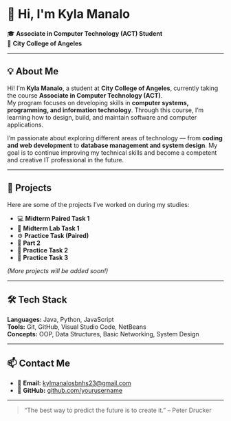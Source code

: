 # 👋 Hi, I'm Kyla Manalo

🎓 **Associate in Computer Technology (ACT) Student**  
🏫 **City College of Angeles**

---

## 💡 About Me
Hi! I’m **Kyla Manalo**, a student at **City College of Angeles**, currently taking the course **Associate in Computer Technology (ACT)**.  
My program focuses on developing skills in **computer systems, programming, and information technology**. Through this course, I’m learning how to design, build, and maintain software and computer applications.  

I’m passionate about exploring different areas of technology — from **coding and web development** to **database management and system design**. My goal is to continue improving my technical skills and become a competent and creative IT professional in the future.

---

## 🚀 Projects
Here are some of the projects I’ve worked on during my studies:

- 💻 **Midterm Paired Task 1**
- 🧩 **Midterm Lab Task 1**
- ⚙️ **Practice Task (Paired)**
- 🔹 **Part 2**
- 🔸 **Practice Task 2**
- 🔹 **Practice Task 3**

*(More projects will be added soon!)*

---

## 🛠️ Tech Stack
**Languages:** Java, Python, JavaScript  
**Tools:** Git, GitHub, Visual Studio Code, NetBeans  
**Concepts:** OOP, Data Structures, Basic Networking, System Design

---

## 📫 Contact Me
- 📧 **Email:** kylmanalosbnhs23@gmail.com  
- 💼 **GitHub:** [github.com/yourusername](https://github.com/yourusername)

---

> “The best way to predict the future is to create it.” – Peter Drucker

